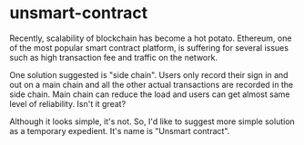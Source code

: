 # unsmart-contract

Recently, scalability of blockchain has become a hot potato. Ethereum, one of the most popular smart contract platform, is suffering for several issues such as high transaction fee and traffic on the network.

One solution suggested is "side chain". Users only record their sign in and out on a main chain and all the other actual transactions are recorded in the side chain. Main chain can reduce the load and users can get almost same level of reliability. Isn't it great?

Although it looks simple, it's not. So, I'd like to suggest more simple solution as a temporary expedient. It's name is "Unsmart contract".